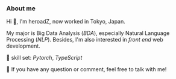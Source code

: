 ### About me 
Hi 👋, I'm heroadZ, now worked in Tokyo, Japan. 

My major is Big Data Analysis (_BDA_), especially Natural Language Processing (_NLP_). Besides, I'm also interested in _front end_ web development.   

🌱 skill set: _Pytorch_, _TypeScript_

💬 If you have any question or comment, feel free to talk with me!




<!--
**HeroadZ/HeroadZ** is a ✨ _special_ ✨ repository because its `README.md` (this file) appears on your GitHub profile.

Here are some ideas to get you started:

- 🔭 I’m currently studing on ...
- 🌱 I’m currently learning ...
- 👯 I’m looking to collaborate on ...
- 🤔 I’m looking for help with ...
- 💬 Ask me about ...
- 📫 How to reach me: ...
- 😄 Pronouns: ...
- ⚡ Fun fact: ...
-->
